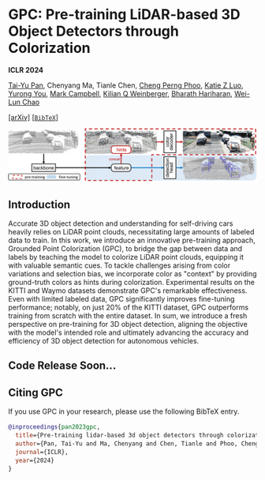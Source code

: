 # GPC: Pre-training LiDAR-based 3D Object Detectors through Colorization
**ICLR 2024**

[Tai-Yu Pan](https://tydpan.github.io/), Chenyang Ma, Tianle Chen, [Cheng Perng Phoo](https://www.cs.cornell.edu/~cpphoo/), [Katie Z Luo](https://www.cs.cornell.edu/~katieluo/), [Yurong You](https://yurongyou.com/), [Mark Campbell](https://campbell.mae.cornell.edu/), [Kilian Q Weinberger](https://www.cs.cornell.edu/~kilian/), [Bharath Hariharan](https://www.cs.cornell.edu/~bharathh/), [Wei-Lun Chao](https://sites.google.com/view/wei-lun-harry-chao/home)

[[arXiv]](https://arxiv.org/abs/2310.14592) [[`BibTeX`](#citing-gpc)]

![](arch.png)

## Introduction
Accurate 3D object detection and understanding for self-driving cars heavily relies on LiDAR point clouds, necessitating large amounts of labeled data to train. In this work, we introduce an innovative pre-training approach, Grounded Point Colorization (GPC), to bridge the gap between data and labels by teaching the model to colorize LiDAR point clouds, equipping it with valuable semantic cues. To tackle challenges arising from color variations and selection bias, we incorporate color as "context" by providing ground-truth colors as hints during colorization. Experimental results on the KITTI and Waymo datasets demonstrate GPC's remarkable effectiveness. Even with limited labeled data, GPC significantly improves fine-tuning performance; notably, on just 20% of the KITTI dataset, GPC outperforms training from scratch with the entire dataset. In sum, we introduce a fresh perspective on pre-training for 3D object detection, aligning the objective with the model's intended role and ultimately advancing the accuracy and efficiency of 3D object detection for autonomous vehicles.

## Code Release Soon...

## <a name="CitingGPC"></a>Citing GPC

If you use GPC in your research, please use the following BibTeX entry.

```BibTeX
@inproceedings{pan2023gpc,
  title={Pre-training lidar-based 3d object detectors through colorization},
  author={Pan, Tai-Yu and Ma, Chenyang and Chen, Tianle and Phoo, Cheng Perng and Luo, Katie Z and You, Yurong and Campbell, Mark and Weinberger, Kilian Q and Hariharan, Bharath and Chao, Wei-Lun},
  journal={ICLR},
  year={2024}
}
```
